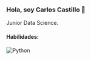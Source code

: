 ### Hola, soy Carlos Castillo 👋

Junior Data Science.

#### Habilidades:
![Python](https://img.shields.io/badge/python-3.6%20%7C%203.7-blue)
